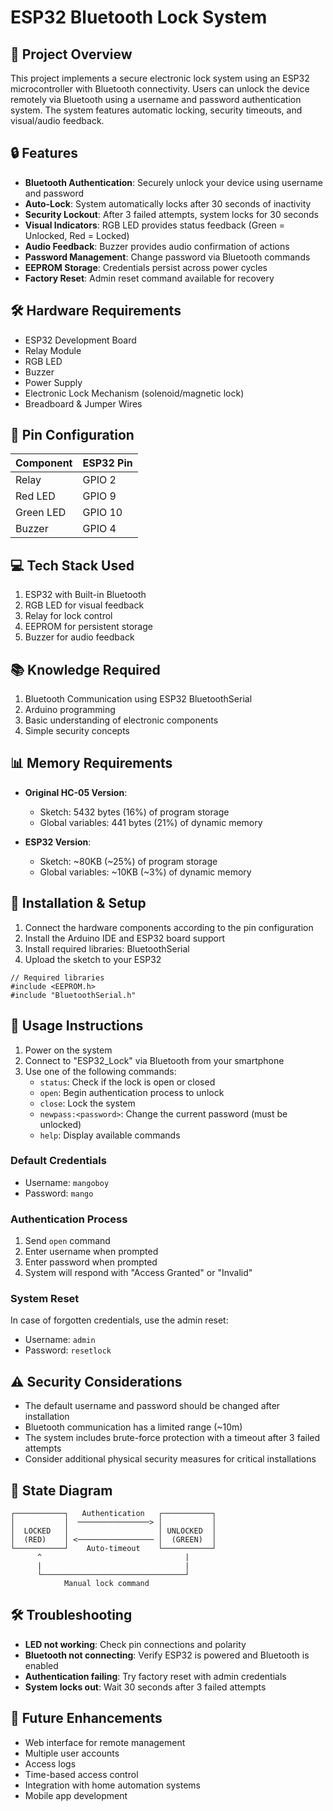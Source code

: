 # ESP32 Bluetooth Lock System

## 📱 Project Overview
This project implements a secure electronic lock system using an ESP32 microcontroller with Bluetooth connectivity. Users can unlock the device remotely via Bluetooth using a username and password authentication system. The system features automatic locking, security timeouts, and visual/audio feedback.

## 🔒 Features
- **Bluetooth Authentication**: Securely unlock your device using username and password
- **Auto-Lock**: System automatically locks after 30 seconds of inactivity
- **Security Lockout**: After 3 failed attempts, system locks for 30 seconds
- **Visual Indicators**: RGB LED provides status feedback (Green = Unlocked, Red = Locked)
- **Audio Feedback**: Buzzer provides audio confirmation of actions
- **Password Management**: Change password via Bluetooth commands
- **EEPROM Storage**: Credentials persist across power cycles
- **Factory Reset**: Admin reset command available for recovery

## 🛠️ Hardware Requirements
- ESP32 Development Board
- Relay Module
- RGB LED
- Buzzer
- Power Supply
- Electronic Lock Mechanism (solenoid/magnetic lock)
- Breadboard & Jumper Wires

## 📌 Pin Configuration
| Component | ESP32 Pin |
|-----------|-----------|
| Relay     | GPIO 2    |
| Red LED   | GPIO 9    |
| Green LED | GPIO 10   |
| Buzzer    | GPIO 4    |

## 💻 Tech Stack Used
1. ESP32 with Built-in Bluetooth
2. RGB LED for visual feedback
3. Relay for lock control
4. EEPROM for persistent storage
5. Buzzer for audio feedback

## 📚 Knowledge Required
1. Bluetooth Communication using ESP32 BluetoothSerial
2. Arduino programming
3. Basic understanding of electronic components
4. Simple security concepts

## 📊 Memory Requirements
- **Original HC-05 Version**:
  - Sketch: 5432 bytes (16%) of program storage
  - Global variables: 441 bytes (21%) of dynamic memory

- **ESP32 Version**:
  - Sketch: ~80KB (~25%) of program storage
  - Global variables: ~10KB (~3%) of dynamic memory

## 🔌 Installation & Setup
1. Connect the hardware components according to the pin configuration
2. Install the Arduino IDE and ESP32 board support
3. Install required libraries: BluetoothSerial
4. Upload the sketch to your ESP32

```arduino
// Required libraries
#include <EEPROM.h>
#include "BluetoothSerial.h"
```

## 📲 Usage Instructions
1. Power on the system
2. Connect to "ESP32_Lock" via Bluetooth from your smartphone
3. Use one of the following commands:
   - `status`: Check if the lock is open or closed
   - `open`: Begin authentication process to unlock
   - `close`: Lock the system
   - `newpass:<password>`: Change the current password (must be unlocked)
   - `help`: Display available commands

### Default Credentials
- Username: `mangoboy`
- Password: `mango`

### Authentication Process
1. Send `open` command
2. Enter username when prompted
3. Enter password when prompted
4. System will respond with "Access Granted" or "Invalid"

### System Reset
In case of forgotten credentials, use the admin reset:
- Username: `admin`
- Password: `resetlock`

## ⚠️ Security Considerations
- The default username and password should be changed after installation
- Bluetooth communication has a limited range (~10m)
- The system includes brute-force protection with a timeout after 3 failed attempts
- Consider additional physical security measures for critical installations

## 🔄 State Diagram
```
┌───────────┐   Authentication   ┌───────────┐
│           │  ────────────────> │           │
│  LOCKED   │                    │ UNLOCKED  │
│  (RED)    │ <───────────────── │  (GREEN)  │
└───────────┘    Auto-timeout    └───────────┘
      ^                                |
      |                                |
      └────────────────────────────────┘
            Manual lock command
```

## 🛠️ Troubleshooting
- **LED not working**: Check pin connections and polarity
- **Bluetooth not connecting**: Verify ESP32 is powered and Bluetooth is enabled
- **Authentication failing**: Try factory reset with admin credentials
- **System locks out**: Wait 30 seconds after 3 failed attempts

## 🔄 Future Enhancements
- Web interface for remote management
- Multiple user accounts
- Access logs
- Time-based access control
- Integration with home automation systems
- Mobile app development
